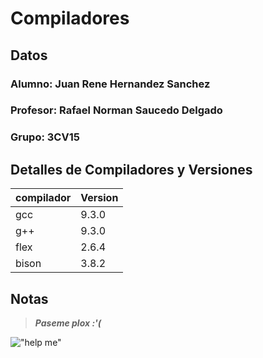 # Compiladores

## Datos
### Alumno: Juan Rene Hernandez Sanchez
### Profesor: Rafael Norman Saucedo Delgado
### Grupo: 3CV15

## Detalles de Compiladores y Versiones
|compilador|Version|
|----|-----|
|gcc|9.3.0|
|g++|9.3.0|
|flex|2.6.4|
|bison|3.8.2|

## Notas
> ***Paseme plox :\'(***

!["help me"](https://i.pinimg.com/564x/04/0b/08/040b0849a82e7dd6d026c73ae46daf0c.jpg)